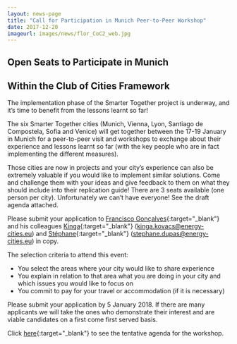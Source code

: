 ```yaml
---
layout: news-page
title: "Call for Participation in Munich Peer-to-Peer Workshop"
date: 2017-12-20
imageurl: images/news/flor_CoC2_web.jpg
---
```


<div class="multiline">
<h2><span class="ornament-news">Open Seats to Participate in Munich</span></h2>
<h2><span class="ornament-news">Within the Club of Cities Framework</span></h2>
</div>

The implementation phase of the Smarter Together project is underway, and it’s time to benefit from the lessons learnt so far!

The six Smarter Together cities (Munich, Vienna, Lyon, Santiago de Compostela, Sofia and Venice) will get together between the 17-19 January in Munich for a peer-to-peer visit and workshops to exchange about their experience and lessons learnt so far (with the key people who are in fact implementing the different measures).

Those cities are now in projects and your city’s experience can also be extremely valuable if you would like to implement similar solutions. Come and challenge them with your ideas and give feedback to them on what they should include into their replication guide!
There are 3 seats available (one person per city). Unfortunately we can’t have everyone! See the draft agenda attached.

Please submit your application to [Francisco Gonçalves](mailto:francisco.goncalves@energy-cities.eu){:target="_blank"} and his colleagues [Kinga](mailto:kinga.kovacs@energy-cities.eu){:target="_blank"} (kinga.kovacs@energy-cities.eu) and [Stéphane](mailto:stephane.dupas@energy-cities.eu){:target="_blank"} (stephane.dupas@energy-cities.eu) in copy.

The selection criteria to attend this event:
- You select the areas where your city would like to share experience
- You explain in relation to that area what you are doing in your city and which issues you would like to focus on
- You commit to pay for your travel or accommodation (if it is necessary)

Please submit your application by 5 January 2018. If there are many applicants we will take the ones who demonstrate their interest and are viable candidates on a first come first served basis.

Click [here](/images/SmarterTogether__CoC_P2P-Workshop_2_Muenchen_Agenda_v7.pdf){:target="_blank"} to see the tentative agenda for the workshop.
